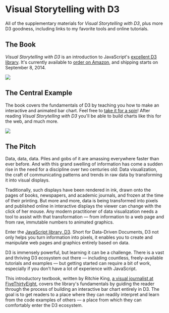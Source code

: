 Visual Storytelling with D3
=======

All of the supplementary materials for _Visual Storytelling with D3_, plus more D3 goodness, including links to my favorite tools and online tutorials.

## The Book

_Visual Storytelling with D3_ is an introduction to JavaScript's [excellent D3 library](http://d3js.org/). It's currently available to [order on Amazon](http://www.amazon.com/Visual-Storytelling-Introduction-Visualization-Addison-Wesley/dp/0321933176/ref=sr_1_1?ie=UTF8&qid=1407371209&sr=8-1&keywords=visual+storytelling+with+d3), and shipping starts on September 8, 2014.

[![](http://ritchiesking.com/book/imgs/bookcover.jpg)](http://www.amazon.com/Visual-Storytelling-Introduction-Visualization-Addison-Wesley/dp/0321933176/ref=sr_1_1?ie=UTF8&qid=1407371209&sr=8-1&keywords=visual+storytelling+with+d3)

## The Central Example

The book covers the fundamentals of D3 by teaching you how to make an interactive and animated bar chart. Feel free to [take it for a spin](http://ritchiesking.com/book/chart/)! After reading _Visual Storytelling with D3_ you'll be able to build charts like this for the web, and much more.

[![](http://cl.ly/image/0E2I1G2I1D1g/Image%202014-08-24%20at%202.15.00%20PM.png)](http://ritchiesking.com/book/chart/)


## The Pitch

Data, data, data. Piles and gobs of it are amassing everywhere faster than ever before. And with this grand swelling of information has come a sudden rise in the need for a discipline over two centuries old: Data visualization, the craft of communicating patterns and trends in raw data by transforming it into visual displays.

Traditionally, such displays have been rendered in ink, drawn onto the pages of books, newspapers, and academic journals, and frozen at the time of their printing. But more and more, data is being transformed into pixels and published online in interactive displays the viewer can change with the click of her mouse. Any modern practitioner of data visualization needs a tool to assist with that transformation — from information to a web page and from raw, immutable numbers to animated graphics.

Enter the [JavaScript library, D3](http://d3js.org/). Short for Data-Driven Documents, D3 not only helps you turn information into pixels, it enables you to create and manipulate web pages and graphics entirely based on data.

D3 is immensely powerful, but learning it can be a challenge. There is a vast and thriving D3 ecosystem out there — including countless, freely-available tutorials and examples — but getting started can require a bit of work, especially if you don’t have a lot of experience with JavaScript.

This introductory textbook, written by Ritchie King, [a visual journalist at FiveThirtyEight](http://fivethirtyeight.com/contributors/ritchie-king/), covers the library's fundamentals by guiding the reader through the process of building an interactive bar chart entirely in D3. The goal is to get readers to a place where they can readily interpret and learn from the code examples of others — a place from which they can comfortably enter the D3 ecosystem.

